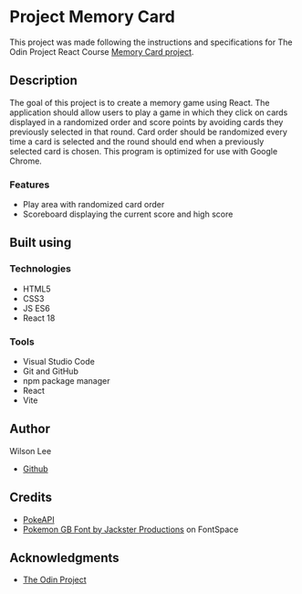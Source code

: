 # Project Memory Card

This project was made following the instructions and specifications for The Odin Project React Course [Memory Card  project](https://www.theodinproject.com/lessons/node-path-react-new-memory-card).

## Description

The goal of this project is to create a memory game using React. The application should allow users to play a game in which they click on cards displayed in a randomized order and score points by avoiding cards they previously selected in that round. Card order should be randomized every time a card is selected and the round should end when a previously selected card is chosen. This program is optimized for use with Google Chrome.

### Features

- Play area with randomized card order
- Scoreboard displaying the current score and high score

## Built using

### Technologies

- HTML5
- CSS3
- JS ES6
- React 18

### Tools

- Visual Studio Code
- Git and GitHub
- npm package manager
- React
- Vite

## Author

Wilson Lee
- [Github](https://github.com/estercade)

## Credits
- [PokeAPI](https://pokeapi.co/)
- [Pokemon GB Font by Jackster Productions](https://www.fontspace.com/pokemon-gb-font-f9621) on FontSpace

## Acknowledgments

* [The Odin Project](https://www.theodinproject.com/)
